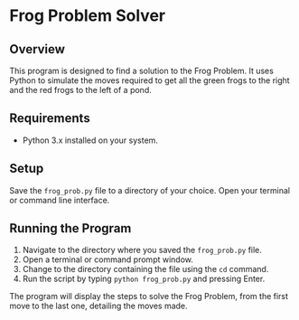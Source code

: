 # Frog Problem Solver

## Overview

This program is designed to find a solution to the Frog Problem. It uses Python to simulate the moves required to get all the green frogs to the right and the red frogs to the left of a pond.

## Requirements

- Python 3.x installed on your system.

## Setup

Save the `frog_prob.py` file to a directory of your choice.
Open your terminal or command line interface.

## Running the Program

1. Navigate to the directory where you saved the `frog_prob.py` file.
2. Open a terminal or command prompt window.
3. Change to the directory containing the file using the `cd` command.
4. Run the script by typing `python frog_prob.py` and pressing Enter.

The program will display the steps to solve the Frog Problem, from the first move to the last one, detailing the moves made.
